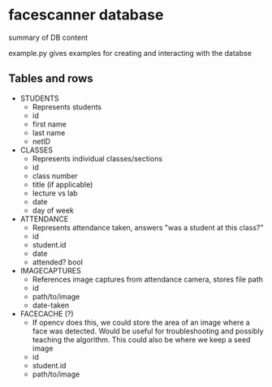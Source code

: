 # facescanner database
summary of DB content

example.py gives examples for creating and interacting with the databse

## Tables and rows
- STUDENTS
    - Represents students
    - id
    - first name
    - last name
    - netID
- CLASSES
    - Represents individual classes/sections
    - id
    - class number
    - title (if applicable)
    - lecture vs lab
    - date
    - day of week
- ATTENDANCE
    - Represents attendance taken, answers "was a student at this class?"
    - id
    - student.id
    - date
    - attended? bool
- IMAGECAPTURES
    - References image captures from attendance camera, stores file path
    - id
    - path/to/image
    - date-taken
- FACECACHE (?)
    - If opencv does this, we could store the area of an image where a face was detected. Would be useful for troubleshooting and possibly teaching the algorithm. This could also be where we keep a seed image
    - id
    - student.id
    - path/to/image
